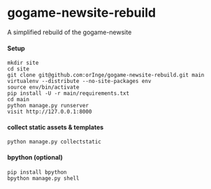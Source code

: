 gogame-newsite-rebuild
======================

A simplified rebuild of the gogame-newsite

#### Setup

    mkdir site
    cd site
    git clone git@github.com:orInge/gogame-newsite-rebuild.git main
    virtualenv --distribute --no-site-packages env
    source env/bin/activate
    pip install -U -r main/requirements.txt
    cd main
    python manage.py runserver
    visit http://127.0.0.1:8000


#### collect static assets & templates
    python manage.py collectstatic


#### bpython (optional)
    pip install bpython
    bpython manage.py shell

